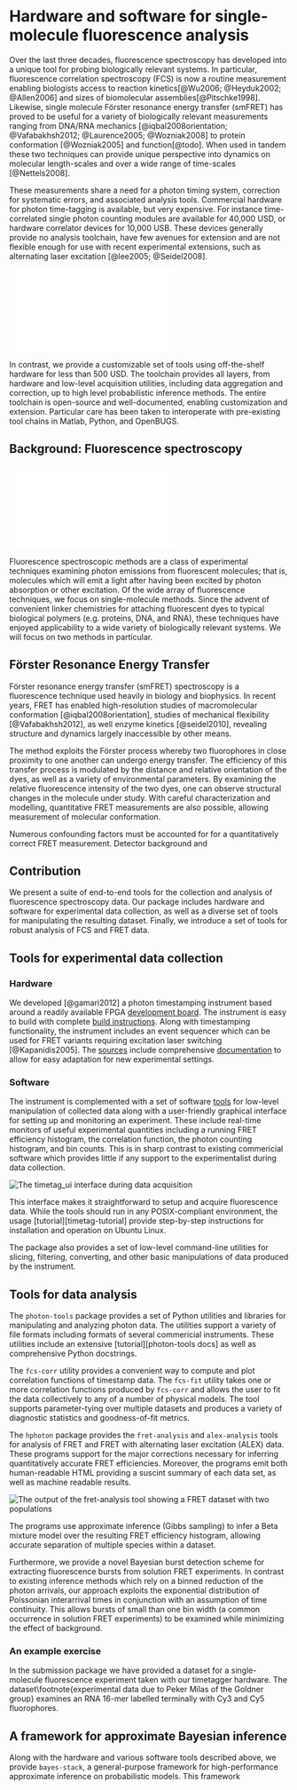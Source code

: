 # Hardware and software for single-molecule fluorescence analysis

Over the last three decades, fluorescence spectroscopy has developed
into a unique tool for probing biologically relevant systems. In
particular, fluorescence correlation spectroscopy (FCS) is now a
routine measurement enabling biologists access to reaction
kinetics[@Wu2006; @Heyduk2002; @Allen2006] and sizes of biomolecular
assemblies[@Pitschke1998].  Likewise, single molecule Förster
resonance energy transfer (smFRET) has proved to be useful for a
variety of biologically relevant measurements ranging from DNA/RNA
mechanics
[@iqbal2008orientation; @Vafabakhsh2012; @Laurence2005; @Wozniak2008]
to protein conformation [@Wozniak2005] and function[@todo].  When used
in tandem these two techniques can provide unique perspective into
dynamics on molecular length-scales and over a wide range of
time-scales [@Nettels2008].

These measurements share a need for a photon timing system, correction
for systematic errors, and associated analysis tools. Commercial
hardware for photon time-tagging is available, but very expensive. For
instance time-correlated single photon counting modules are available
for 40,000 USD, or hardware correlator devices for 10,000 USB. These
devices generally provide no analysis toolchain, have few avenues for
extension and are not flexible enough for use with recent experimental
extensions, such as alternating laser excitation [@lee2005; @Seidel2008].

![](ecosystem.pdf)

In contrast, we provide a customizable set of tools using
off-the-shelf hardware for less than 500 USD. The toolchain provides
all layers, from hardware and low-level acquisition utilities,
including data aggregation and correction, up to high level
probabilistic inference methods. The entire toolchain is open-source
and well-documented, enabling customization and extension. Particular
care has been taken to interoperate with pre-existing tool chains in
Matlab, Python, and OpenBUGS.

## Background: Fluorescence spectroscopy

![A schematic representation of a typical fluorescence spectroscopy experiment. A laser illuminates an observation volume confocal with a collection volume. Two photon-counting detectors collect fluorescence light produced by molecules passing through this volume.](fret-setup.pdf)

Fluorescence spectroscopic methods are a class of experimental
techniques examining photon emissions from fluorescent molecules; that
is, molecules which will emit a light after having been excited by
photon absorption or other excitation. Of the wide array of
fluorescence techniques, we focus on single-molecule methods. Since
the advent of convenient linker chemistries for attaching fluorescent
dyes to typical biological polymers (e.g. proteins, DNA, and RNA),
these techniques have enjoyed applicability to a wide variety of
biologically relevant systems.  We will focus on two methods in
particular.

## Förster Resonance Energy Transfer

Förster resonance energy transfer (smFRET) spectroscopy is a
fluorescence technique used heavily in biology and biophysics. In
recent years, FRET has enabled high-resolution studies of
macromolecular conformation [@iqbal2008orientation], studies of
mechanical flexibility [@Vafabakhsh2012], as well enzyme kinetics
[@seidel2010], revealing structure and dynamics largely inaccessible
by other means.

The method exploits the Förster process whereby two fluorophores in
close proximity to one another can undergo energy transfer. The
efficiency of this transfer process is modulated by the distance and
relative orientation of the dyes, as well as a variety of
environmental parameters. By examining the relative fluorescence
intensity of the two dyes, one can observe structural changes in the
molecule under study. With careful characterization and modelling,
quantitative FRET measurements are also possible, allowing measurement
of molecular conformation.

Numerous confounding factors must be accounted for for a
quantitatively correct FRET measurement. Detector background and 

## Contribution

We present a suite of end-to-end tools for the collection and analysis
of fluorescence spectroscopy data. Our package includes hardware and
software for experimental data collection, as well as a diverse set of
tools for manipulating the resulting dataset. Finally, we introduce a
set of tools for robust analysis of FCS and FRET data.

## Tools for experimental data collection

### Hardware

We developed [@gamari2012] a photon timestamping instrument based
around a readily available FPGA
[development board](http://www.knjn.com/FPGA-FX2.html). The instrument
is easy to build with complete
[build instructions](http://goldnerlab.physics.umass.edu/wiki/FpgaTimeTagger?action=AttachFile&do=view&target=construction.pdf). Along
with timestamping functionality, the instrument includes an event
sequencer which can be used for FRET variants requiring excitation
laser switching [@Kapanidis2005]. The
[sources](http://github.com/bgamari/timetag-fpga) include
comprehensive
[documentation](http://github.com/bgamari/timetag-fpga/tree/master/docs)
to allow for easy adaptation for new experimental settings.

### Software
The instrument is complemented with a set of software
[tools](http://github.com/bgamari/timetag-tools) for low-level
manipulation of collected data along with a user-friendly graphical
interface for setting up and monitoring an experiment. These include
real-time monitors of useful experimental quantities including a
running FRET efficiency histogram, the correlation function,
the photon counting histogram, and bin counts. This is in sharp
contrast to existing commericial software which provides little if any
support to the experimentalist during data collection.

![The `timetag_ui` interface during data acquisition](timetag-ui.png)
    
This interface makes it straightforward to setup and acquire
fluorescence data. While the tools should run in any POSIX-compliant
environment, the usage [tutorial][timetag-tutorial] provide
step-by-step instructions for installation and operation on Ubuntu Linux.

The package also provides a set of low-level command-line utilities
for slicing, filtering, converting, and other basic manipulations of
data produced by the instrument.

## Tools for data analysis

The `photon-tools` package provides a set of Python utilities and
libraries for manipulating and analyzing photon data. The utilities
support a variety of file formats including formats of several
commericial instruments. These utilities include an extensive
[tutorial][photon-tools docs] as well as comprehensive Python
docstrings.

The `fcs-corr` utility provides a convenient way to compute and plot
correlation functions of timestamp data. The `fcs-fit` utility takes
one or more correlation functions produced by `fcs-corr` and allows
the user to fit the data collectively to any of a number of physical
models. The tool supports parameter-tying over multiple datasets and
produces a variety of diagnostic statistics and goodness-of-fit
metrics.

The `hphoton` package provides the `fret-analysis` and `alex-analysis`
tools for analysis of FRET and FRET with alternating laser excitation
(ALEX) data. These programs support for the major corrections
necessary for inferring quantitatively accurate FRET
efficiencies. Moreover, the programs emit both human-readable HTML
providing a suscint summary of each data set, as well as machine
readable results.

![The output of the `fret-analysis` tool showing a FRET dataset with two populations](fret-analysis.png)

The programs use approximate inference (Gibbs sampling) to infer a
Beta mixture model over the resulting FRET efficiency histogram,
allowing accurate separation of multiple species within a dataset.

Furthermore, we provide a novel Bayesian burst detection scheme for
extracting fluorescence bursts from solution FRET experiments. In
contrast to existing inference methods which rely on a binned
reduction of the photon arrivals, our approach exploits the
exponential distribution of Poissonian interarrival times in
conjunction with an assumption of time continuity. This allows bursts
of small than one bin width (a common occurrence in solution FRET
experiments) to be examined while minimizing the effect of background.

### An example exercise

In the submission package we have provided a dataset for a
single-molecule fluorescence experiment taken with our timetagger
hardware. The dataset\footnote{experimental data due to Peker Milas of
the Goldner group} examines an RNA 16-mer labelled terminally with Cy3
and Cy5 fluorophores.


## A framework for approximate Bayesian inference

Along with the hardware and various software tools described above, we
provide `bayes-stack`, a general-purpose framework for
high-performance approximate inference on probabilistic models. This
framework
